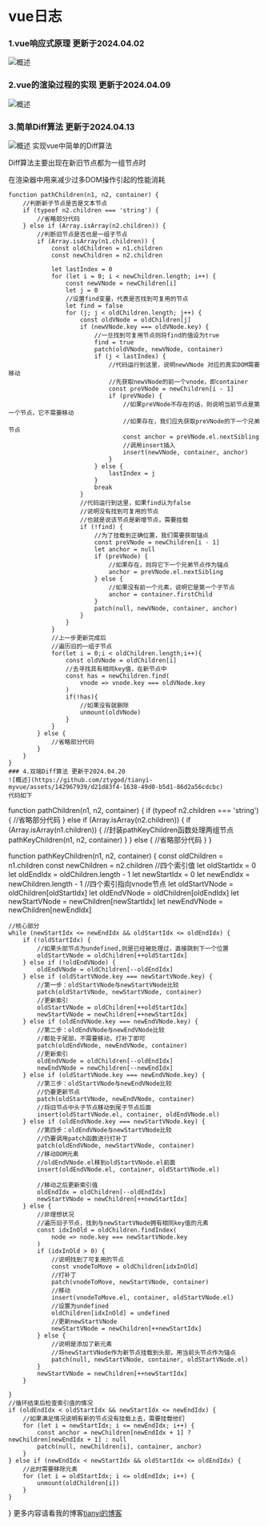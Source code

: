 # vue日志
### 1.vue响应式原理 更新于2024.04.02
![概述](https://github.com/ztygod/tianyi-myvue/assets/142967939/3fc9d048-1b12-40dd-b1b5-87d6494ea88d)
### 2.vue的渲染过程的实现 更新于2024.04.09
![概述](https://github.com/ztygod/tianyi-myvue/assets/142967939/b7454baf-4251-450c-9292-600e3a52c963)
### 3.简单Diff算法 更新于2024.04.13
![概述](https://github.com/ztygod/tianyi-myvue/assets/142967939/1bf5dca9-f6c8-4066-8f24-2302497b37bc)
实现vue中简单的Diff算法

Diff算法主要出现在新旧节点都为一组节点时

在渲染器中用来减少过多DOM操作引起的性能消耗
```
function pathChildren(n1, n2, container) {
    //判断新子节点是否是文本节点
    if (typeof n2.children === 'string') {
        //省略部分代码
    } else if (Array.isArray(n2.children)) {
        //判断旧节点是否也是一组子节点
        if (Array.isArray(n1.children)) {
            const oldChildren = n1.children
            const newChildren = n2.children

            let lastIndex = 0
            for (let i = 0; i < newChildren.length; i++) {
                const newVNode = newChildren[i]
                let j = 0
                //设置find变量，代表是否找到可复用的节点
                let find = false
                for (j; j < oldChildren.length; j++) {
                    const oldVNode = oldChildren[j]
                    if (newVNode.key === oldVNode.key) {
                        //一旦找到可复用节点则将find的值设为true
                        find = true
                        patch(oldVNode, newVNode, container)
                        if (j < lastIndex) {
                            //代码运行到这里，说明newVNode 对应的真实DOM需要移动
                            //先获取newVNode的前一个vnode，即container
                            const preVNode = newChildren[i - 1]
                            if (preVNode) {
                                //如果preVNode不存在的话，则说明当前节点是第一个节点，它不需要移动
                                //如果存在，我们应先获取preVNode的下一个兄弟节点
                                const anchor = preVNode.el.nextSibling
                                //调用insert插入
                                insert(newVNode, container, anchor)
                            }
                        } else {
                            lastIndex = j
                        }
                        break
                    }
                    //代码运行到这里，如果find认为false
                    //说明没有找到可复用的节点
                    //也就是说该节点是新增节点，需要挂载
                    if (!find) {
                        //为了挂载到正确位置，我们需要获取锚点
                        const preVNode = newChildren[i - 1]
                        let anchor = null
                        if (preVNode) {
                            //如果存在，则将它下一个兄弟节点作为锚点 
                            anchor = preVNode.el.nextSibling
                        } else {
                            //如果没有前一个元素，说明它是第一个子节点
                            anchor = container.firstChild
                        }
                        patch(null, newVNode, container, anchor)
                    }
                }
            }
            //上一步更新完成后
            //遍历旧的一组子节点
            for(let i = 0;i < oldChildren.length;i++){
                const oldVNode = oldChildren[i]
                //去寻找具有相同key值，在新节点中
                const has = newChildren.find(
                    vnode => vnode.key === oldVNode.key
                )
                if(!has){
                    //如果没有就删除
                    unmount(oldVNode)
                }
            }
        } else {
            //省略部分代码
        }
    }
}
### 4.双端Diff算法 更新于2024.04.20
![概述](https://github.com/ztygod/tianyi-myvue/assets/142967939/d21d83f4-1638-49d0-b5d1-86d2a56cdcbc)
代码如下
```
function pathChildren(n1, n2, container) {
    if (typeof n2.children === 'string') {
        //省略部分代码
    } else if (Array.isArray(n2.children)) {
        if (Array.isArray(n1.children)) {
            //封装pathKeyChildren函数处理两组节点
            pathKeyChildren(n1, n2, container)
        }
    } else {
        //省略部分代码
    }
}

function pathKeyChildren(n1, n2, container) {
    const oldChildren = n1.children
    const newChildren = n2.children
    //四个索引值
    let oldStartIdx = 0
    let oldEndIdx = oldChildren.length - 1
    let newStartIdx = 0
    let newEndIdx = newChildren.length - 1
    //四个索引指向vnode节点
    let oldStartVNode = oldChildren[oldStartIdx]
    let oldEndVNode = oldChildren[oldEndIdx]
    let newStartVNode = newChildren[newStartIdx]
    let newEndVNode = newChildren[newEndIdx]

    //核心部分
    while (newStartIdx <= newEndIdx && oldStartIdx <= oldEndIdx) {
        if (!oldStartIdx) {
            //如果头部节点为undefined,则是已经被处理过，直接跳到下一个位置
            oldStartVNode = oldChildren[++oldStartIdx]
        } else if (!oldEndVNode) {
            oldEndVNode = oldChildren[--oldEndIdx]
        } else if (oldStartVNode.key === newStartVNode.key) {
            //第一步：oldStartVNode与newStartVNode比较
            patch(oldStartVNode, newStartVNode, container)
            //更新索引
            oldStartVNode = oldChildren[++oldStartIdx]
            newStartVNode = newChildren[++newStartIdx]
        } else if (oldEndVNode.key === newEndVNode.key) {
            //第二步：oldEndVNode与newEndVNode比较
            //都处于尾部，不需要移动，打补丁即可
            patch(oldEndVNode, newEndVNode, container)
            //更新索引
            oldEndVNode = oldChildren[--oldEndIdx]
            newEndVNode = newChildren[--newEndIdx]
        } else if (oldStartVNode.key === newEndVNode.key) {
            //第三步：oldStartVNode与newEndVNode比较
            //仍要更新节点
            patch(oldStartVNode, newEndVNode, container)
            //将旧节点中头子节点移动到尾子节点后面
            insert(oldStartVNode.el, container, oldEndVNode.el)
        } else if (oldEndVNode.key === newStartVNode.key) {
            //第四步：oldEndVNode与newStartVNode比较
            //仍要调用patch函数进行打补丁
            patch(oldEndVNode, newStartVNode, container)
            //移动DOM元素
            //oldEndVNode.el移到oldStartVNode.el前面
            insert(oldEndVNode.el, container, oldStartVNode.el)

            //移动之后更新索引值
            oldEndIdx = oldChildren[--oldEndIdx]
            newStartVNode = newChildren[++newStartIdx]
        } else {
            //非理想状况
            //遍历旧子节点，找到与newStartVNode拥有相同key值的元素
            const idxInOld = oldChildren.findIndex(
                node => node.key === newStartVNode.key
            )
            if (idxInOld > 0) {
                //说明找到了可复用的节点
                const vnodeToMove = oldChildren[idxInOld]
                //打补丁
                patch(vnodeToMove, newStartVNode, container)
                //移动
                insert(vnodeToMove.el, container, oldStartVNode.el)
                //设置为undefined
                oldChildren[idxInOld] = undefined
                //更新newStartVNode
                newStartVNode = newChildren[++newStartIdx]
            } else {
                //说明是添加了新元素
                //将newStartVNode作为新节点挂载到头部，用当前头节点作为锚点
                patch(null, newStartVNode, container, oldStartVNode.el)
            }
            newStartVNode = newChildren[++newStartIdx]
        }

    }
    //循环结束后检查索引值的情况
    if (oldEndIdx < oldStartIdx && newStartIdx <= newEndIdx) {
        //如果满足情况说明有新的节点没有挂载上去，需要挂载他们
        for (let i = newStartIdx; i <= newEndIdx; i++) {
            const anchor = newChildren[newEndIdx + 1] ? newChildren[newEndIdx + 1] : null
            patch(null, newChildren[i], container, anchor)
        }
    } else if (newEndIdx < newStartIdx && oldStartIdx <= oldEndIdx) {
        //此时需要移除元素
        for (let i = oldStartIdx; i <= oldEndIdx; i++) {
            unmount(oldChildren[i])
        }
    }
}
更多内容请看我的博客[tianyi的博客](https://www.yuque.com/yuqueyonghupohswj/viohis)

